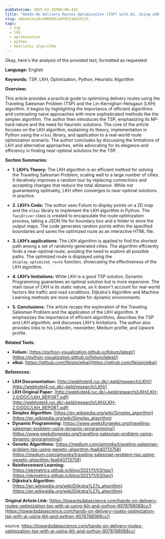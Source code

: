 ```yaml
---
pubDatetime: 2025-02-20T09:08:44Z
title: "Hands-On Delivery Routes Optimization (TSP) with AI, Using LKH and Python | Towards Data Science"
slug: a6eae1a1a6cd0059dca0f8153e62d135
tags:
  - tsp
  - lkh
  - optimization
  - python
  - heuristic algorithm
---
```


Okay, here's the analysis of the provided text, formatted as requested:

**Language:** English

**Keywords:** TSP, LKH, Optimization, Python, Heuristic Algorithm

**Overview:**

This article provides a practical guide to optimizing delivery routes using the Traveling Salesman Problem (TSP) and the Lin-Kernighan-Helsgaun (LKH) algorithm. It begins by highlighting the importance of efficient algorithms and contrasting naive approaches with more sophisticated methods like the simplex algorithm. The author then introduces the TSP, emphasizing its NP-hard nature and the need for heuristic solutions. The core of the article focuses on the LKH algorithm, explaining its theory, implementation in Python using the `elkai` library, and application to a real-world route optimization scenario. The author concludes by discussing the limitations of LKH and alternative approaches, while advocating for its elegance and efficiency in finding near-optimal solutions for the TSP.

**Section Summaries:**

*   **1. LKH’s Theory:** The LKH algorithm is an efficient method for solving the Traveling Salesman Problem, scaling well to a large number of cities. It iteratively improves a random tour by replacing connections and accepting changes that reduce the total distance. While not guaranteeing optimality, LKH often converges to near-optimal solutions in practice.

*   **2. LKH’s Code:** The author uses Folium to display points on a 2D map and the `elkai` library to implement the LKH algorithm in Python. The `TaxiDriver` class is created to encapsulate the route optimization process, taking a JSON file for boundary box and a folder to store the output maps. The code generates random points within the specified boundaries and saves the optimized route as an interactive HTML file.

*   **3. LKH’s applications:** The LKH algorithm is applied to find the shortest path among a set of randomly generated cities. The algorithm efficiently finds a near-optimal route, avoiding the need to explore all possible paths. The optimized route is displayed using the `display_optimized_route` function, showcasing the effectiveness of the LKH algorithm.

*   **4. LKH’s limitations:** While LKH is a good TSP solution, Dynamic Programming guarantees an optimal solution but is more expensive. The main issue of LKH is its static nature, as it doesn't account for real-world factors like traffic and road conditions. Dijkstra's Algorithm and Machine Learning methods are more suitable for dynamic environments.

*   **5. Conclusions:** The article recaps the exploration of the Traveling Salesman Problem and the application of the LKH algorithm. It emphasizes the importance of efficient algorithms, describes the TSP and LKH algorithm, and discusses LKH's limitations. The author also provides links to his LinkedIn, newsletter, Medium profile, and Upwork profile.

**Related Tools:**

*   **Folium:** [https://python-visualization.github.io/folium/latest/](https://python-visualization.github.io/folium/latest/)
*   **elkai:** [https://github.com/fikisipi/elkai](https://github.com/fikisipi/elkai)

**References:**

*   **LKH Documentation:** [http://webhotel4.ruc.dk/~keld/research/LKH/](http://webhotel4.ruc.dk/~keld/research/LKH/)
*   **LKH Original Paper:** [http://webhotel4.ruc.dk/~keld/research/LKH/LKH-2.0/DOC/LKH_REPORT.pdf](http://webhotel4.ruc.dk/~keld/research/LKH/LKH-2.0/DOC/LKH_REPORT.pdf)
*   **Simplex Algorithm:** [https://en.wikipedia.org/wiki/Simplex_algorithm](https://en.wikipedia.org/wiki/Simplex_algorithm)
*   **Dynamic Programming:** [https://www.geeksforgeeks.org/travelling-salesman-problem-using-dynamic-programming/](https://www.geeksforgeeks.org/travelling-salesman-problem-using-dynamic-programming/)
*   **Genetic Algorithms:** [https://medium.com/aimonks/traveling-salesman-problem-tsp-using-genetic-algorithm-fea640713758](https://medium.com/aimonks/traveling-salesman-problem-tsp-using-genetic-algorithm-fea640713758)
*   **Reinforcement Learning:** [https://ekimetrics.github.io/blog/2021/11/03/tsp/](https://ekimetrics.github.io/blog/2021/11/03/tsp/)
*   **Dijkstra’s Algorithm:** [https://en.wikipedia.org/wiki/Dijkstra%27s_algorithm](https://en.wikipedia.org/wiki/Dijkstra%27s_algorithm)

**Original Article Link:** [https://towardsdatascience.com/hands-on-delivery-routes-optimization-tsp-with-ai-using-lkh-and-python-9078768068cc/](https://towardsdatascience.com/hands-on-delivery-routes-optimization-tsp-with-ai-using-lkh-and-python-9078768068cc/)


source: https://towardsdatascience.com/hands-on-delivery-routes-optimization-tsp-with-ai-using-lkh-and-python-9078768068cc/